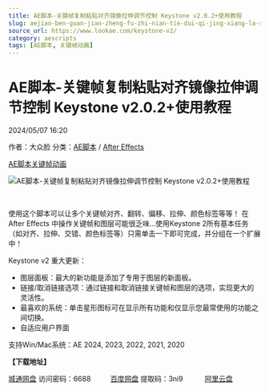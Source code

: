 ```yaml
---
title: AE脚本-关键帧复制粘贴对齐镜像拉伸调节控制 Keystone v2.0.2+使用教程
slug: aejiao-ben-guan-jian-zheng-fu-zhi-nian-tie-dui-qi-jing-xiang-la-shen-diao-jie-kong-zhi-keystone-v2-0-2-shi-yong-jiao-cheng
source_url: https://www.lookae.com/keystone-v2/
category: aescripts
tags: [AE脚本, 关键帧动画]
---
```

# AE脚本-关键帧复制粘贴对齐镜像拉伸调节控制 Keystone v2.0.2+使用教程

2024/05/07 16:20

作者：大众脸
分类：[AE脚本](https://www.lookae.com/after-effects/aescripts/) / [After Effects](https://www.lookae.com/after-effects/)

[AE脚本](https://www.lookae.com/tag/ae%e8%84%9a%e6%9c%ac/)[关键帧动画](https://www.lookae.com/tag/%e5%85%b3%e9%94%ae%e5%b8%a7%e5%8a%a8%e7%94%bb/)

![AE脚本-关键帧复制粘贴对齐镜像拉伸调节控制 Keystone v2.0.2+使用教程](https://www.lookae.com/wp-content/uploads/2024/05/keystone-2.jpg "AE脚本-关键帧复制粘贴对齐镜像拉伸调节控制 Keystone v2.0.2+使用教程-LookAE.com")

[﻿﻿﻿](https://cloud.video.taobao.com/play/u/null/p/1/e/6/t/1/461214537365.mp4)

使用这个脚本可以让多个关键帧对齐、翻转、偏移、拉伸、颜色标签等等！ 在 After Effects 中操作关键帧和图层可能很乏味…使用Keystone 2所有基本任务（如对齐、拉伸、交错、颜色标签等）只需单击一下即可完成，并分组在一个扩展中！

Keystone v2 重大更新：

* 图层面板：最大的新功能是添加了专用于图层的新面板。
* 链接/取消链接选项：通过链接和取消链接关键帧和图层的选项，实现更大的灵活性。
* 最喜欢的系统：单击星形图标可在显示所有功能和仅显示您最常使用的功能之间切换。
* 自适应用户界面

支持Win/Mac系统：AE 2024, 2023, 2022, 2021, 2020

**【下载地址】**

[城通网盘](https://url70.ctfile.com/f/2827370-1242487327-6d8fcf?p=4431) 访问密码：6688          [百度网盘](https://pan.baidu.com/s/1viAG4b9QfwY0jMCZ-8HGMQ?pwd=3ni9) 提取码：3ni9           [阿里云盘](https://www.alipan.com/s/6isNPsTHfGH)
